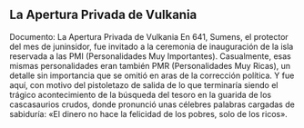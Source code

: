 ## La Apertura Privada de Vulkania
Documento: La Apertura Privada de Vulkania
En 641, Sumens, el protector del mes de juninsidor, fue invitado a la ceremonia de inauguración de la isla reservada a las PMI (Personalidades Muy Importantes). Casualmente, esas mismas personalidades eran también PMR (Personalidades Muy Ricas), un detalle sin importancia que se omitió en aras de la corrección política.
Y fue aquí, con motivo del pistoletazo de salida de lo que terminaría siendo el trágico acontecimiento de la búsqueda del tesoro en la guarida de los cascasaurios crudos, donde pronunció unas célebres palabras cargadas de sabiduría: «El dinero no hace la felicidad de los pobres, solo de los ricos».
